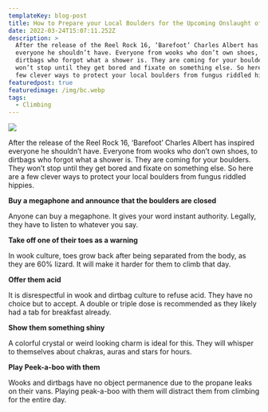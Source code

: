 ```yaml
---
templateKey: blog-post
title: How to Prepare your Local Boulders for the Upcoming Onslaught of Feet
date: 2022-03-24T15:07:11.252Z
description: >
  After the release of the Reel Rock 16, ‘Barefoot’ Charles Albert has inspired
  everyone he shouldn’t have. Everyone from wooks who don’t own shoes, to
  dirtbags who forgot what a shower is. They are coming for your boulders. They
  won’t stop until they get bored and fixate on something else. So here are a
  few clever ways to protect your local boulders from fungus riddled hippies. 
featuredpost: true
featuredimage: /img/bc.webp
tags:
  - Climbing
---
```

![](/img/bc.webp)

After the release of the Reel Rock 16, ‘Barefoot’ Charles Albert has inspired everyone he shouldn’t have. Everyone from wooks who don’t own shoes, to dirtbags who forgot what a shower is. They are coming for your boulders. They won’t stop until they get bored and fixate on something else. So here are a few clever ways to protect your local boulders from fungus riddled hippies. 



**Buy a megaphone and announce that the boulders are closed**

Anyone can buy a megaphone. It gives your word instant authority. Legally, they have to listen to whatever you say.



**Take off one of their toes as a warning**

In wook culture, toes grow back after being separated from the body, as they are 60% lizard. It will make it harder for them to climb that day.



**Offer them acid**

It is disrespectful in wook and dirtbag culture to refuse acid. They have no choice but to accept. A double or triple dose is recommended as they likely had a tab for breakfast already.



**Show them something shiny**

A colorful crystal or weird looking charm is ideal for this. They will whisper to themselves about chakras, auras and stars for hours.



**Play Peek-a-boo with them**

Wooks and dirtbags have no object permanence due to the propane leaks on their vans. Playing peak-a-boo with them will distract them from climbing for the entire day.